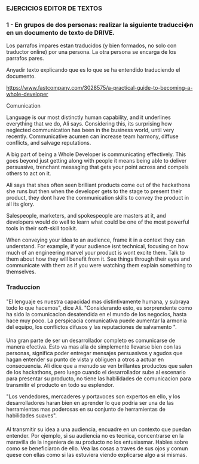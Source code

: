﻿### EJERCICIOS EDITOR DE TEXTOS
 
### **1 - En grupos de dos personas: realizar la siguiente traducci�n en un documento de texto de DRIVE.**
Los parrafos impares estan traducidos (y bien formados, no solo con traductor online) por una persona. La otra persona se encarga de los parrafos pares.

Anyadir texto explicando que es lo que se ha entendido traduciendo el documento.  


https://www.fastcompany.com/3028575/a-practical-guide-to-becoming-a-whole-developer  


Comunication

Language is our most distinctly human capability, and it underlines everything that we do, Ali says. Considering this, its surprising how neglected communication has been in the business world, until very recently. Communicative acumen can increase team harmony, diffuse conflicts, and salvage reputations.  


A big part of being a Whole Developer is communicating effectively. This goes beyond just getting along with people it means being able to deliver persuasive, trenchant messaging that gets your point across and compels others to act on it.  

Ali says that shes often seen brilliant products come out of the hackathons she runs but then when the developer gets to the stage to present their product, they dont have the communication skills to convey the product in all its glory.  

Salespeople, marketers, and spokespeople are masters at it, and developers would do well to learn what could be one of the most powerful tools in their soft-skill toolkit.  

When conveying your idea to an audience, frame it in a context they can understand. For example, if your audience isnt technical, focusing on how much of an engineering marvel your product is wont excite them. Talk to them about how they will benefit from it. See things through their eyes and communicate with them as if you were watching them explain something to themselves.

 ### **Traduccion**

#### 
"El lenguaje es nuestra capacidad mas distintivamente humana, y subraya todo lo que hacemos", dice Ali. "Considerando esto, es sorprendente como ha sido la comunicacion desatendida en el mundo de los negocios, hasta hace muy poco. La perspicacia comunicativa puede aumentar la armonia del equipo, los conflictos difusos y las reputaciones de salvamento ".

#### 
Una gran parte de ser un desarrollador completo es comunicarse de manera efectiva. Esto va mas alla de simplemente llevarse bien con las personas, significa poder entregar mensajes persuasivos y agudos que hagan entender su punto de vista y obliguen a otros a actuar en consecuencia.
Ali dice que a menudo se ven brillantes productos que salen de los hackathons, pero luego cuando el desarrollador sube al escenario para presentar su producto, no tiene las habilidades de comunicacion para transmitir el producto en todo su esplendor.

"Los vendedores, mercaderes y portavoces son expertos en ello, y los desarrolladores haran bien en aprender lo que podria ser una de las herramientas mas poderosas en su conjunto de herramientas de habilidades suaves".

#### 
Al transmitir su idea a una audiencia, encuadre en un contexto que puedan entender. Por ejemplo, si su audiencia no es tecnica, concentrarse en la maravilla de la ingeniera de su producto no los entusiasmar. Hables sobre como se beneficiaron de ello. Vea las cosas a traves de sus ojos y comun quese con ellas como si las estuviera viendo explicarse algo a si mismas.
